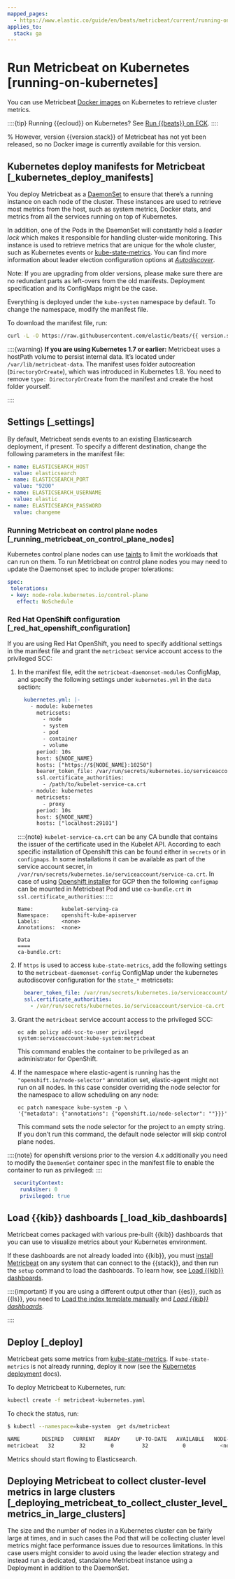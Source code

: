 ```yaml
---
mapped_pages:
  - https://www.elastic.co/guide/en/beats/metricbeat/current/running-on-kubernetes.html
applies_to:
  stack: ga
---
```


# Run Metricbeat on Kubernetes [running-on-kubernetes]

You can use Metricbeat [Docker images](/reference/metricbeat/running-on-docker.md) on Kubernetes to retrieve cluster metrics.

::::{tip}
Running {{ecloud}} on Kubernetes? See [Run {{beats}} on ECK](docs-content://deploy-manage/deploy/cloud-on-k8s/beats.md).
::::


% However, version {{version.stack}} of Metricbeat has not yet been released, so no Docker image is currently available for this version.


## Kubernetes deploy manifests for Metricbeat [_kubernetes_deploy_manifests]

You deploy Metricbeat as a [DaemonSet](https://kubernetes.io/docs/concepts/workloads/controllers/daemonset/) to ensure that there’s a running instance on each node of the cluster. These instances are used to retrieve most metrics from the host, such as system metrics, Docker stats, and metrics from all the services running on top of Kubernetes.

In addition, one of the Pods in the DaemonSet will constantly hold a *leader lock* which makes it responsible for handling cluster-wide monitoring. This instance is used to retrieve metrics that are unique for the whole cluster, such as Kubernetes events or [kube-state-metrics](https://github.com/kubernetes/kube-state-metrics). You can find more information about leader election configuration options at [*Autodiscover*](/reference/metricbeat/configuration-autodiscover.md).

Note: If you are upgrading from older versions, please make sure there are no redundant parts as left-overs from the old manifests. Deployment specification and its ConfigMaps might be the case.

Everything is deployed under the `kube-system` namespace by default. To change the namespace, modify the manifest file.

To download the manifest file, run:

```sh subs=true
curl -L -O https://raw.githubusercontent.com/elastic/beats/{{ version.stack | M.M }}/deploy/kubernetes/metricbeat-kubernetes.yaml
```

::::{warning}
**If you are using Kubernetes 1.7 or earlier:** Metricbeat uses a hostPath volume to persist internal data. It’s located under `/var/lib/metricbeat-data`. The manifest uses folder autocreation (`DirectoryOrCreate`), which was introduced in Kubernetes 1.8. You need to remove `type: DirectoryOrCreate` from the manifest and create the host folder yourself.

::::



## Settings [_settings]

By default, Metricbeat sends events to an existing Elasticsearch deployment, if present. To specify a different destination, change the following parameters in the manifest file:

```yaml
- name: ELASTICSEARCH_HOST
  value: elasticsearch
- name: ELASTICSEARCH_PORT
  value: "9200"
- name: ELASTICSEARCH_USERNAME
  value: elastic
- name: ELASTICSEARCH_PASSWORD
  value: changeme
```


### Running Metricbeat on control plane nodes [_running_metricbeat_on_control_plane_nodes]

Kubernetes control plane nodes can use [taints](https://kubernetes.io/docs/concepts/configuration/taint-and-toleration/) to limit the workloads that can run on them. To run Metricbeat on control plane nodes you may need to update the Daemonset spec to include proper tolerations:

```yaml
spec:
 tolerations:
 - key: node-role.kubernetes.io/control-plane
   effect: NoSchedule
```


### Red Hat OpenShift configuration [_red_hat_openshift_configuration]

If you are using Red Hat OpenShift, you need to specify additional settings in the manifest file and grant the `metricbeat` service account access to the privileged SCC:

1. In the manifest file, edit the `metricbeat-daemonset-modules` ConfigMap, and specify the following settings under `kubernetes.yml` in the `data` section:

    ```yaml
      kubernetes.yml: |-
        - module: kubernetes
          metricsets:
            - node
            - system
            - pod
            - container
            - volume
          period: 10s
          host: ${NODE_NAME}
          hosts: ["https://${NODE_NAME}:10250"]
          bearer_token_file: /var/run/secrets/kubernetes.io/serviceaccount/token
          ssl.certificate_authorities:
            - /path/to/kubelet-service-ca.crt
        - module: kubernetes
          metricsets:
            - proxy
          period: 10s
          host: ${NODE_NAME}
          hosts: ["localhost:29101"]
    ```

    ::::{note}
    `kubelet-service-ca.crt` can be any CA bundle that contains the issuer of the certificate used in the Kubelet API. According to each specific installation of Openshift this can be found either in `secrets` or in `configmaps`. In some installations it can be available as part of the service account secret, in `/var/run/secrets/kubernetes.io/serviceaccount/service-ca.crt`. In case of using [Openshift installer](https://github.com/openshift/installer/blob/master/docs/user/gcp/install.md) for GCP then the following `configmap` can be mounted in Metricbeat Pod and use `ca-bundle.crt` in `ssl.certificate_authorities`:
    ::::


    ```shell
    Name:         kubelet-serving-ca
    Namespace:    openshift-kube-apiserver
    Labels:       <none>
    Annotations:  <none>

    Data
    ====
    ca-bundle.crt:
    ```

2. If `https` is used to access `kube-state-metrics`, add the following settings to the `metricbeat-daemonset-config` ConfigMap under the kubernetes autodiscover configuration for the `state_*` metricsets:

    ```yaml
      bearer_token_file: /var/run/secrets/kubernetes.io/serviceaccount/token
      ssl.certificate_authorities:
        - /var/run/secrets/kubernetes.io/serviceaccount/service-ca.crt
    ```

3. Grant the `metricbeat` service account access to the privileged SCC:

    ```shell
    oc adm policy add-scc-to-user privileged system:serviceaccount:kube-system:metricbeat
    ```

    This command enables the container to be privileged as an administrator for OpenShift.

4. If the namespace where elastic-agent is running has the `"openshift.io/node-selector"` annotation set, elastic-agent might not run on all nodes. In this case consider overriding the node selector for the namespace to allow scheduling on any node:

    ```shell
    oc patch namespace kube-system -p \
    '{"metadata": {"annotations": {"openshift.io/node-selector": ""}}}'
    ```

    This command sets the node selector for the project to an empty string. If you don’t run this command, the default node selector will skip control plane nodes.


::::{note}
for openshift versions prior to the version 4.x additionally you need to modify the `DaemonSet` container spec in the manifest file to enable the container to run as privileged:
::::


```yaml
  securityContext:
    runAsUser: 0
    privileged: true
```


## Load {{kib}} dashboards [_load_kib_dashboards]

Metricbeat comes packaged with various pre-built {{kib}} dashboards that you can use to visualize metrics about your Kubernetes environment.

If these dashboards are not already loaded into {{kib}}, you must [install Metricbeat](/reference/metricbeat/metricbeat-installation-configuration.md) on any system that can connect to the {{stack}}, and then run the `setup` command to load the dashboards. To learn how, see [Load {{kib}} dashboards](/reference/metricbeat/load-kibana-dashboards.md).

::::{important}
If you are using a different output other than {{es}}, such as {{ls}}, you need to [Load the index template manually](/reference/metricbeat/metricbeat-template.md#load-template-manually) and [*Load {{kib}} dashboards*](/reference/metricbeat/load-kibana-dashboards.md).

::::



## Deploy [_deploy]

Metricbeat gets some metrics from [kube-state-metrics](https://github.com/kubernetes/kube-state-metrics#usage). If `kube-state-metrics` is not already running, deploy it now (see the [Kubernetes deployment](https://github.com/kubernetes/kube-state-metrics#kubernetes-deployment) docs).

To deploy Metricbeat to Kubernetes, run:

```sh
kubectl create -f metricbeat-kubernetes.yaml
```

To check the status, run:

```sh
$ kubectl --namespace=kube-system  get ds/metricbeat

NAME       DESIRED   CURRENT   READY     UP-TO-DATE   AVAILABLE   NODE-SELECTOR   AGE
metricbeat   32        32        0         32           0           <none>          1m
```

Metrics should start flowing to Elasticsearch.


## Deploying Metricbeat to collect cluster-level metrics in large clusters [_deploying_metricbeat_to_collect_cluster_level_metrics_in_large_clusters]

The size and the number of nodes in a Kubernetes cluster can be fairly large at times, and in such cases the Pod that will be collecting cluster level metrics might face performance issues due to resources limitations. In this case users might consider to avoid using the leader election strategy and instead run a dedicated, standalone Metricbeat instance using a Deployment in addition to the DaemonSet.


